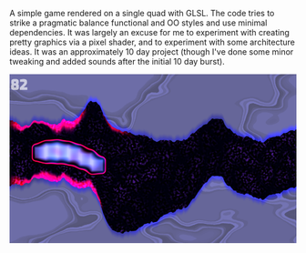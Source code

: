 A simple game rendered on a single quad with GLSL. The code tries to strike a pragmatic balance functional and OO styles and use minimal dependencies. It was largely an excuse for me to experiment with creating pretty graphics via a pixel shader, and to experiment with some architecture ideas. It was an approximately 10 day project (though I've done some minor tweaking and added sounds after the initial 10 day burst).

![](screen2.png)
